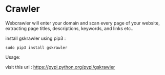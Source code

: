 # Crawler
Webcrawler will enter your domain and scan every page of your website, extracting page titles, descriptions, keywords, and links etc..

install gskrawler using pip3 :

    sudo pip3 install gskrawler
  
 
 Usage:
  
  visit this url :   https://pypi.python.org/pypi/gskrawler
